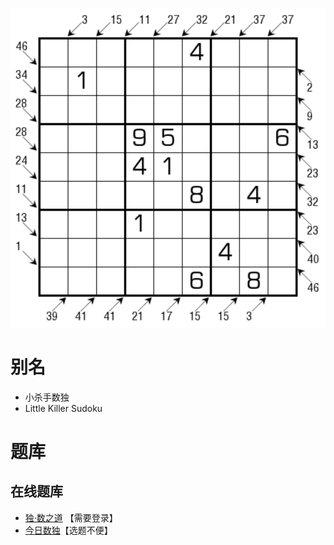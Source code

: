 ![](../../../../images/sudoku/小杀手数独.png)

# 别名

- 小杀手数独
- Little Killer Sudoku

# 题库

## 在线题库

- [独·数之道](http://www.sudokufans.org.cn/lx/game.index.php?type=skiller) 【需要登录】
- [今日数独]【选题不便】

[今日数独]: https://cn.sudoku.today/g-little-killer-sudoku/